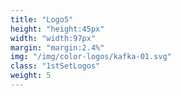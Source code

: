 ```yaml
---
title: "Logo5"
height: "height:45px"
width: "width:97px"
margin: "margin:2.4%"
img: "/img/color-logos/kafka-01.svg"
class: "1stSetLogos"
weight: 5
---
```


